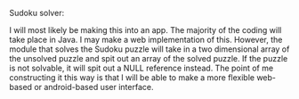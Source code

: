 Sudoku solver:

I will most likely be making this into an app. The majority of the coding will take place in Java. I may make a web implementation of this. However, the module that solves the Sudoku puzzle will take in a two dimensional array of the unsolved puzzle and spit out an array of the solved puzzle. If the puzzle is not solvable, it will spit out a NULL reference instead. The point of me constructing it this way is that I will be able to make a more flexible web-based or android-based user interface. 

